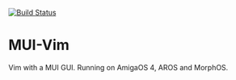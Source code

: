 [![Build Status](https://travis-ci.org/sodero/MUI-Vim.svg?branch=master)](https://travis-ci.org/sodero/MUI-Vim)

# MUI-Vim

Vim with a MUI GUI. Running on AmigaOS 4, AROS and MorphOS.

